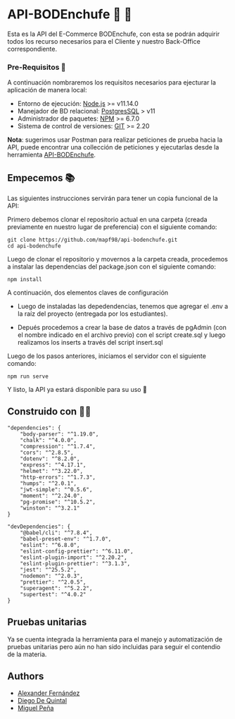 # API-BODEnchufe 🔌 💸

Esta es la API del E-Commerce BODEnchufe, con esta se podrán adquirir todos los recurso necesarios para el Cliente y nuestro Back-Office correspondiente.

### Pre-Requisitos 📝 

A continuación nombraremos los requisitos necesarios para ejecturar la aplicación de manera local:

+ Entorno de ejecución: [Node.js](https://nodejs.org/es/) >= v11.14.0
+ Manejador de BD relacional: [PostgresSQL](https://www.postgresql.org/) > v11
+ Administrador de paquetes: [NPM](https://www.npmjs.com/) >= 6.7.0
+ Sistema de control de versiones: [GIT](https://git-scm.com/) >= 2.20

**Nota**: sugerimos usar Postman para realizar peticiones de prueba hacia la API, puede encontrar una collección de peticiones y ejecutarlas desde la herramienta [API-BODEnchufe](https://documenter.getpostman.com/view/6132312/SzfDxkL6?version=latest).

## Empecemos 📚

Las siguientes instrucciones servirán para tener un copia funcional de la API:


Primero debemos clonar el repositorio actual en una carpeta (creada previamente en nuestro lugar de preferencia) con el siguiente comando:

```
git clone https://github.com/mapf98/api-bodenchufe.git
cd api-bodenchufe
```

Luego de clonar el repositorio y movernos a la carpeta creada, procedemos a instalar las dependencias del package.json con el siguiente comando:

```
npm install
```

A continuación, dos elementos claves de configuración

+ Luego de instaladas las depedendencias, tenemos que agregar el .env a la raíz del proyecto (entregada por los estudiantes).

+ Depués procedemos a crear la base de datos a través de pgAdmin (con el nombre indicado en el archivo previo) con el script create.sql y luego realizamos los inserts a través del script insert.sql

Luego de los pasos anteriores, iniciamos el servidor con el siguiente comando:

```
npm run serve
```

Y listo, la API ya estará disponible para su uso 🚀

## Construido con 🔧🔨

```
"dependencies": {
    "body-parser": "^1.19.0",
    "chalk": "^4.0.0",
    "compression": "^1.7.4",
    "cors": "^2.8.5",
    "dotenv": "^8.2.0",
    "express": "^4.17.1",
    "helmet": "^3.22.0",
    "http-errors": "^1.7.3",
    "humps": "^2.0.1",
    "jwt-simple": "^0.5.6",
    "moment": "^2.24.0",
    "pg-promise": "^10.5.2",
    "winston": "^3.2.1"
}
```

```
"devDependencies": {
    "@babel/cli": "^7.8.4",
    "babel-preset-env": "^1.7.0",
    "eslint": "^6.8.0",
    "eslint-config-prettier": "^6.11.0",
    "eslint-plugin-import": "^2.20.2",
    "eslint-plugin-prettier": "^3.1.3",
    "jest": "^25.5.2",
    "nodemon": "^2.0.3",
    "prettier": "^2.0.5",
    "superagent": "^5.2.2",
    "supertest": "^4.0.2"
}
```

## Pruebas unitarias

Ya se cuenta integrada la herramienta para el manejo y automatización de pruebas unitarias pero aún no han sido incluidas para seguir el contendio de la materia.

## Authors

* [Alexander Fernández](https://github.com/alexjose131)
* [Diego De Quintal](https://github.com/diegodequintal)
* [Miguel Peña](https://github.com/mapf98)
